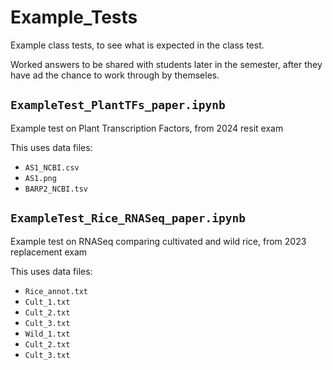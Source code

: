 # Example_Tests

Example class tests, to see what is expected in the class test.

Worked answers to be shared with students later in the semester, after they have ad the chance to work through by themseles.

## `ExampleTest_PlantTFs_paper.ipynb`

Example test on Plant Transcription Factors, from 2024 resit exam

This uses data files:

- `AS1_NCBI.csv`
- `AS1.png`
- `BARP2_NCBI.tsv`



## `ExampleTest_Rice_RNASeq_paper.ipynb`

Example test on RNASeq comparing cultivated and wild rice, from 2023 replacement exam

This uses data files:

- `Rice_annot.txt`
- `Cult_1.txt`
- `Cult_2.txt`
- `Cult_3.txt`
- `Wild_1.txt`
- `Cult_2.txt`
- `Cult_3.txt`
